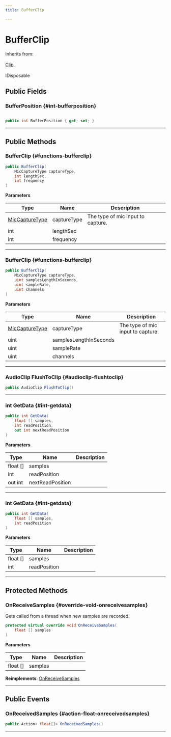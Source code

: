 ```yaml
---
title: BufferClip

---
```


# BufferClip







Inherits from: <br></br>[Clip](/versioned_docs/version-22-Mar-2023/unity-api/api/UnityEngine.XR.MagicLeap/MLAudioInput/UnityEngine.XR.MagicLeap.MLAudioInput.Clip.md),<br></br>IDisposable




## Public Fields

### BufferPosition {#int-bufferposition}

```csharp

public int BufferPosition { get; set; }

```






-----------

## Public Methods

###  BufferClip {#functions-bufferclip}

```csharp
public BufferClip(
    MicCaptureType captureType,
    int lengthSec,
    int frequency
)
```


**Parameters**

| Type | Name  | Description  | 
|--|--|--|
| [MicCaptureType](/versioned_docs/version-22-Mar-2023/unity-api/api/UnityEngine.XR.MagicLeap/MLAudioInput/UnityEngine.XR.MagicLeap.MLAudioInput.md#enums-miccapturetype) |captureType|The type of mic input to capture. |
| int |lengthSec||
| int |frequency||






-----------

###  BufferClip {#functions-bufferclip}

```csharp
public BufferClip(
    MicCaptureType captureType,
    uint samplesLengthInSeconds,
    uint sampleRate,
    uint channels
)
```


**Parameters**

| Type | Name  | Description  | 
|--|--|--|
| [MicCaptureType](/versioned_docs/version-22-Mar-2023/unity-api/api/UnityEngine.XR.MagicLeap/MLAudioInput/UnityEngine.XR.MagicLeap.MLAudioInput.md#enums-miccapturetype) |captureType|The type of mic input to capture. |
| uint |samplesLengthInSeconds||
| uint |sampleRate||
| uint |channels||






-----------

### AudioClip FlushToClip {#audioclip-flushtoclip}

```csharp
public AudioClip FlushToClip()
```






-----------

### int GetData {#int-getdata}

```csharp
public int GetData(
    float [] samples,
    int readPosition,
    out int nextReadPosition
)
```


**Parameters**

| Type | Name  | Description  | 
|--|--|--|
| float [] |samples||
| int |readPosition||
| out int |nextReadPosition||






-----------

### int GetData {#int-getdata}

```csharp
public int GetData(
    float [] samples,
    int readPosition
)
```


**Parameters**

| Type | Name  | Description  | 
|--|--|--|
| float [] |samples||
| int |readPosition||






-----------

## Protected Methods

### OnReceiveSamples {#override-void-onreceivesamples}

Gets called from a thread when new samples are recorded. 

```csharp
protected virtual override void OnReceiveSamples(
    float [] samples
)
```


**Parameters**

| Type | Name  | Description  | 
|--|--|--|
| float [] |samples||




**Reimplements**: [OnReceiveSamples](/versioned_docs/version-22-Mar-2023/unity-api/api/UnityEngine.XR.MagicLeap/MLAudioInput/UnityEngine.XR.MagicLeap.MLAudioInput.Clip.md#abstract-void-onreceivesamples)



-----------

## Public Events

### OnReceivedSamples {#action-float-onreceivedsamples}

```csharp
public Action< float[]> OnReceivedSamples()
```






-----------


